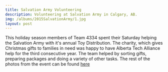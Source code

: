 ```yaml
---
title: Salvation Army Volunteering
description: Volunteering at Salvation Army in Calgary, AB.
img: /albums/2015SalvationArmy/1.jpg
layout: post
---
```

This holiday season members of Team 4334 spent their Saturday helping the Salvation Army with it's annual Toy Distribution. The charity, which gives Christmas gifts to families in need was happy to have Alberta Tech Alliance help for the third consecutive year. The team helped by sorting gifts, preparing packages and doing a variety of other tasks. The rest of the photos from the event can be found [here](/2015/12/12/salvation-army-photos/)